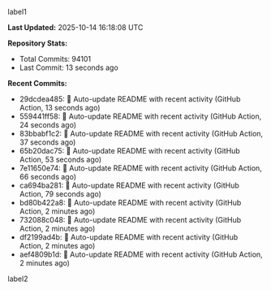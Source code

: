 
label1 
<!-- ACTIVITY_START -->
**Last Updated:** 2025-10-14 16:18:08 UTC

**Repository Stats:**
- Total Commits: 94101
- Last Commit: 13 seconds ago

**Recent Commits:**
- 29dcdea485: 🤖 Auto-update README with recent activity (GitHub Action, 13 seconds ago)
- 559441ff58: 🤖 Auto-update README with recent activity (GitHub Action, 24 seconds ago)
- 83bbabf1c2: 🤖 Auto-update README with recent activity (GitHub Action, 37 seconds ago)
- 65b20dac75: 🤖 Auto-update README with recent activity (GitHub Action, 53 seconds ago)
- 7e11650e74: 🤖 Auto-update README with recent activity (GitHub Action, 66 seconds ago)
- ca694ba281: 🤖 Auto-update README with recent activity (GitHub Action, 79 seconds ago)
- bd80b422a8: 🤖 Auto-update README with recent activity (GitHub Action, 2 minutes ago)
- 732088c048: 🤖 Auto-update README with recent activity (GitHub Action, 2 minutes ago)
- df2199ad4b: 🤖 Auto-update README with recent activity (GitHub Action, 2 minutes ago)
- aef4809b1d: 🤖 Auto-update README with recent activity (GitHub Action, 2 minutes ago)
<!-- ACTIVITY_END -->

label2
